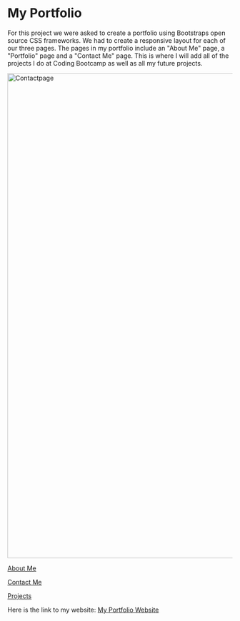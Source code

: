 # My Portfolio

 For this project we were asked to create a portfolio using Bootstraps open source CSS frameworks. We had to create a responsive 
 layout for each of our three pages. The pages in my portfolio include an "About Me" page, a "Portfolio" page and a "Contact Me"
 page. This is where I will add all of the projects I do at Coding Bootcamp as well as all my future projects. 





<img width="1087" alt="Contactpage" src="https://user-images.githubusercontent.com/58192900/73901696-94945c80-4861-11ea-84c1-828bdd56e25e.png">





[About Me](Aboutme.png)

[Contact Me](Contactpage.png)

[Projects](Portfoliopage.png)

Here is the link to my website:
[My Portfolio Website](Myhttps://tlomax111.github.io/)
